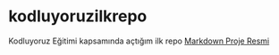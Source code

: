 # kodluyoruzilkrepo
Kodluyoruz Eğitimi kapsamında açtığım ilk repo
[Markdown Proje Resmi](https://mozilla.github.io/open-leadership-training-series/img/github-markdown.png)
